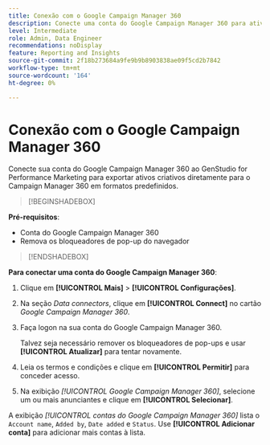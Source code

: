 ```yaml
---
title: Conexão com o Google Campaign Manager 360
description: Conecte uma conta do Google Campaign Manager 360 para ativar e monitorar seus anúncios e mídia com o Adobe GenStudio for Performance Marketing.
level: Intermediate
role: Admin, Data Engineer
recommendations: noDisplay
feature: Reporting and Insights
source-git-commit: 2f18b273684a9fe9b9b8903838ae09f5cd2b7842
workflow-type: tm+mt
source-wordcount: '164'
ht-degree: 0%

---
```


# Conexão com o Google Campaign Manager 360

Conecte sua conta do Google Campaign Manager 360 ao GenStudio for Performance Marketing para exportar ativos criativos diretamente para o Campaign Manager 360 em formatos predefinidos.

>[!BEGINSHADEBOX]

**Pré-requisitos**:

- Conta do Google Campaign Manager 360
- Remova os bloqueadores de pop-up do navegador

>[!ENDSHADEBOX]

**Para conectar uma conta do Google Campaign Manager 360**:

1. Clique em **[!UICONTROL Mais]** > **[!UICONTROL Configurações]**.

1. Na seção _Data connectors_, clique em **[!UICONTROL Connect]** no cartão _Google Campaign Manager 360_.

1. Faça logon na sua conta do Google Campaign Manager 360.

   Talvez seja necessário remover os bloqueadores de pop-ups e usar **[!UICONTROL Atualizar]** para tentar novamente.

1. Leia os termos e condições e clique em **[!UICONTROL Permitir]** para conceder acesso.

1. Na exibição _[!UICONTROL Google Campaign Manager 360]_, selecione um ou mais anunciantes e clique em **[!UICONTROL Selecionar]**.

A exibição _[!UICONTROL contas do Google Campaign Manager 360]_ lista o `Account name`, `Added by`, `Date added` e `Status`. Use **[!UICONTROL Adicionar conta]** para adicionar mais contas à lista.
